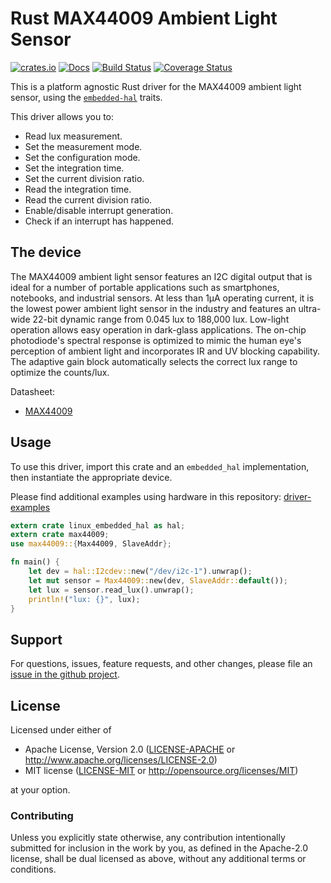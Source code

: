 # Rust MAX44009 Ambient Light Sensor

[![crates.io](https://img.shields.io/crates/v/max44009.svg)](https://crates.io/crates/max44009)
[![Docs](https://docs.rs/max44009/badge.svg)](https://docs.rs/max44009)
[![Build Status](https://github.com/eldruin/max44009-rs/workflows/Build/badge.svg)](https://github.com/eldruin/max44009-rs/actions?query=workflow%3ABuild)
[![Coverage Status](https://coveralls.io/repos/github/eldruin/max44009-rs/badge.svg?branch=master)](https://coveralls.io/github/eldruin/max44009-rs?branch=master)

This is a platform agnostic Rust driver for the MAX44009 ambient
light sensor, using the [`embedded-hal`] traits.

This driver allows you to:
- Read lux measurement.
- Set the measurement mode.
- Set the configuration mode.
- Set the integration time.
- Set the current division ratio.
- Read the integration time.
- Read the current division ratio.
- Enable/disable interrupt generation.
- Check if an interrupt has happened.

## The device
The MAX44009 ambient light sensor features an I2C digital output
that is ideal for a number of portable applications such as
smartphones, notebooks, and industrial sensors.
At less than 1μA operating current, it is the lowest power ambient
light sensor in the industry and features an ultra-wide 22-bit
dynamic range from 0.045 lux to 188,000 lux.
Low-light operation allows easy operation in dark-glass
applications.
The on-chip photodiode's spectral response is optimized to mimic
the human eye's perception of ambient light and incorporates
IR and UV blocking capability. The adaptive gain block
automatically selects the correct lux range to optimize the
counts/lux.

Datasheet:
- [MAX44009](https://datasheets.maximintegrated.com/en/ds/MAX44009.pdf)

## Usage

To use this driver, import this crate and an `embedded_hal` implementation,
then instantiate the appropriate device.

Please find additional examples using hardware in this repository: [driver-examples]

[driver-examples]: https://github.com/eldruin/driver-examples

```rust
extern crate linux_embedded_hal as hal;
extern crate max44009;
use max44009::{Max44009, SlaveAddr};

fn main() {
    let dev = hal::I2cdev::new("/dev/i2c-1").unwrap();
    let mut sensor = Max44009::new(dev, SlaveAddr::default());
    let lux = sensor.read_lux().unwrap();
    println!("lux: {}", lux);
}
```

## Support

For questions, issues, feature requests, and other changes, please file an
[issue in the github project](https://github.com/eldruin/max44009-rs/issues).

## License

Licensed under either of

 * Apache License, Version 2.0 ([LICENSE-APACHE](LICENSE-APACHE) or
   http://www.apache.org/licenses/LICENSE-2.0)
 * MIT license ([LICENSE-MIT](LICENSE-MIT) or
   http://opensource.org/licenses/MIT)

at your option.

### Contributing

Unless you explicitly state otherwise, any contribution intentionally submitted
for inclusion in the work by you, as defined in the Apache-2.0 license, shall
be dual licensed as above, without any additional terms or conditions.

[`embedded-hal`]: https://github.com/rust-embedded/embedded-hal
